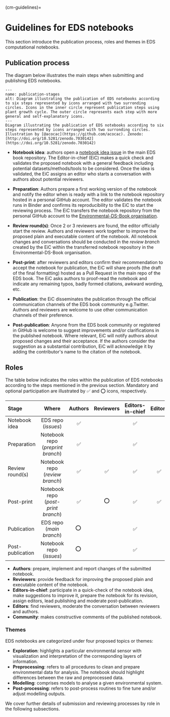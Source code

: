 (cm-guidelines)=
# Guidelines for EDS notebooks

This section introduce the publication process, roles and themes in EDS computational notebooks.

## Publication process

The diagram below illustrates the main steps when submitting and publishing EDS notebooks.

```{figure} ../figures/guidelines/publication_stages.jpg
---
name: publication-stages
alt: Diagram illustrating the publication of EDS notebooks according to six steps represented by icons arranged with two surronding circles. Icons in the inner circle represent publication steps using plant growth cycle. The outer circle represents each step with more general and self-explanatory icons. 
---
Diagram illustrating the publication of EDS notebooks according to six steps represented by icons arranged with two surronding circles. Illustration by [@acocac](https://github.com/acocac). Zenodo: [http://doi.org/10.5281/zenodo.7030142](https://doi.org/10.5281/zenodo.7030142)
```

* **Notebook idea**: authors open a [notebook idea issue](https://github.com/alan-turing-institute/environmental-ds-book/issues/new/choose) in the main EDS book repository. 
The Editor-in-chief (EiC) makes a quick check and validates the proposed notebook with a general feedback including potential datasets/methods/tools to be considered.
Once the idea is validated, the EiC assigns an editor who starts a conversation with authors about potential reviewers.

* **Preparation**: Authors prepare a first working version of the notebook and notify the editor when is ready with a link to the notebook repository hosted in a personal GitHub account.
The editor validates the notebook runs in Binder and confirms its reproducibility to the EiC to start the reviewing process. 
The EiC transfers the notebook repository from the personal GitHub account to the [Environmental-DS-Book organisation](https://github.com/Environmental-DS-Book). 

* **Review round(s)**: Once 2 or 3 reviewers are found, the editor officially start the review. 
Authors and reviewers work together to improve the proposed plain and executable content of the notebook. 
All notebook changes and conversations should be conducted in the *review branch* created by the EiC within the transferred notebook repository in the Environmental-DS-Book organisation. 

* **Post-print**: after reviewers and editors confirm their recommendation to accept the notebook for publication, the EiC will share proofs (the draft of the final formatting) hosted as a Pull Request in the main repo of the EDS book.
The EiC asks authors to proof-read the notebook and indicate any remaining typos, badly formed citations, awkward wording, etc.

* **Publication**: the EiC disseminates the publication through the official communication channels of the EDS book community e.g.Twitter. Authors and reviewers are welcome to use other communication channels of their preference.

* **Post-publication**: Anyone from the EDS book community or registered in GitHub is welcome to suggest improvements and/or clarifications in the published notebook. Where relevant, EiC will notify authors about proposed changes and their acceptance. If the authors consider the suggestion as a substantial contribution, EiC will acknowledge it by adding the contributor's name to the citation of the notebook. 

## Roles

The table below indicates the roles within the publication of EDS notebooks according to the steps mentioned in the previous section. 
Mandatory and optional participation are illustrated by ✅ and ⭕ icons, respectively.

| Stage                       |                Where                | Authors | Reviewers | Editors-in-chief | Editors | Community | 
|:----------------------------|:-----------------------------------:|:-------:|:---------:|:----------------:|:-------:|:---------:|
| Notebook idea               |         EDS repo (*issues*)         |    ✅    |           |        ✅          |         |           |
| Preparation                 |  Notebook repo (*preprint branch*)  |    ✅    |           |        ✅          |         |           |
| Review round(s)             |   Notebook repo (*review branch*)   |    ✅    |     ✅     |        ✅         |    ✅    |           |
| Post-print                  | Notebook repo (*post-print branch*) |    ✅    |     ⭕     |        ✅          |    ✅    |           |
| Publication                 |      EDS repo (*main branch*)       |   ⭕ ️   |           |         ✅         |         |           |
| Post-publication            |      Notebook repo (*issues*)       |   ⭕ ️   |           |         ✅         |         |     ✅     |

* **Authors**: prepare, implement and report changes of the submitted notebook. 
* **Reviewers**: provide feedback for improving the proposed plain and executable content of the notebook.
* **Editors-in-chief**: participate in a quick-check of the notebook idea, make suggestions to improve it, prepare the notebook for its revision, assign editors, lead publishing and moderate post-publication.
* **Editors**: find reviewers, moderate the conversation between reviewers and authors. 
* **Community**: makes constructive comments of the published notebook. 

### Themes

EDS notebooks are categorized under four proposed topics or themes:

* **Exploration**: highlights a particular environmental sensor with visualization and interpretation of the corresponding layers of information.
* **Preprocessing**: refers to all procedures to clean and prepare environmental data for analysis. The notebook should highlight differences between the raw and preprocessed data.
* **Modelling**: comprises models to analyse a given environmental system. 
* **Post-processing**: refers to post-process routines to fine tune and/or adjust modelling outputs.

We cover further details of submission and reviewing processes by role in the following subsections. 